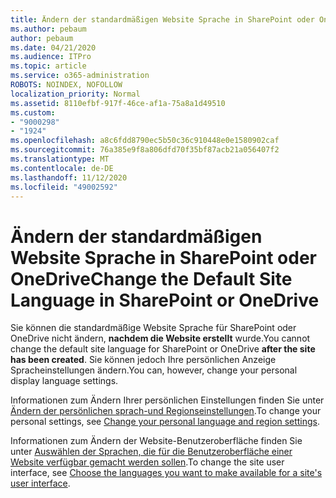 ```yaml
---
title: Ändern der standardmäßigen Website Sprache in SharePoint oder OneDrive
ms.author: pebaum
author: pebaum
ms.date: 04/21/2020
ms.audience: ITPro
ms.topic: article
ms.service: o365-administration
ROBOTS: NOINDEX, NOFOLLOW
localization_priority: Normal
ms.assetid: 8110efbf-917f-46ce-af1a-75a8a1d49510
ms.custom:
- "9000298"
- "1924"
ms.openlocfilehash: a8c6fdd8790ec5b50c36c910448e0e1580902caf
ms.sourcegitcommit: 76a385e9f8a806dfd70f35bf87acb21a056407f2
ms.translationtype: MT
ms.contentlocale: de-DE
ms.lasthandoff: 11/12/2020
ms.locfileid: "49002592"
---
```

# <a name="change-the-default-site-language-in-sharepoint-or-onedrive"></a><span data-ttu-id="e23d9-102">Ändern der standardmäßigen Website Sprache in SharePoint oder OneDrive</span><span class="sxs-lookup"><span data-stu-id="e23d9-102">Change the Default Site Language in SharePoint or OneDrive</span></span> 

<span data-ttu-id="e23d9-103">Sie können die standardmäßige Website Sprache für SharePoint oder OneDrive nicht ändern, **nachdem die Website erstellt** wurde.</span><span class="sxs-lookup"><span data-stu-id="e23d9-103">You cannot change the default site language for SharePoint or OneDrive **after the site has been created**.</span></span> <span data-ttu-id="e23d9-104">Sie können jedoch Ihre persönlichen Anzeige Spracheinstellungen ändern.</span><span class="sxs-lookup"><span data-stu-id="e23d9-104">You can, however, change your personal display language settings.</span></span>

<span data-ttu-id="e23d9-105">Informationen zum Ändern Ihrer persönlichen Einstellungen finden Sie unter [Ändern der persönlichen sprach-und Regionseinstellungen](https://support.office.com/article/Change-your-personal-language-and-region-settings-caa1fccc-bcdb-42f3-9e5b-45957647ffd7).</span><span class="sxs-lookup"><span data-stu-id="e23d9-105">To change your personal settings, see [Change your personal language and region settings](https://support.office.com/article/Change-your-personal-language-and-region-settings-caa1fccc-bcdb-42f3-9e5b-45957647ffd7).</span></span>

<span data-ttu-id="e23d9-106">Informationen zum Ändern der Website-Benutzeroberfläche finden Sie unter [Auswählen der Sprachen, die für die Benutzeroberfläche einer Website verfügbar gemacht werden sollen](https://support.office.com/article/choose-the-languages-you-want-to-make-available-for-a-site-s-user-interface-16d3a83c-05ab-4b50-8fbb-ff576a3351e8).</span><span class="sxs-lookup"><span data-stu-id="e23d9-106">To change the site user interface, see [Choose the languages you want to make available for a site's user interface](https://support.office.com/article/choose-the-languages-you-want-to-make-available-for-a-site-s-user-interface-16d3a83c-05ab-4b50-8fbb-ff576a3351e8).</span></span>

